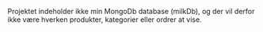 Projektet indeholder ikke min MongoDb database (milkDb), 
og der vil derfor ikke være hverken produkter, kategorier eller ordrer at vise.

